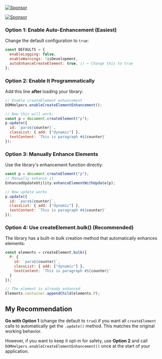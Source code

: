 [![Sponsor](https://img.shields.io/badge/Sponsor-💖-pink)](https://github.com/sponsors/giovanni1707)

[![Sponsor](https://img.shields.io/badge/Sponsor-PayPal-blue?logo=paypal)](https://paypal.me/GiovanniSylvain)


### **Option 1: Enable Auto-Enhancement (Easiest)**

Change the default configuration to `true`:

```javascript
const DEFAULTS = {
  enableLogging: false,
  enableWarnings: !isDevelopment,
  autoEnhanceCreateElement: true, // ← Change this to true
};
```

### **Option 2: Enable It Programmatically**

Add this line **after** loading your library:

```javascript
// Enable createElement enhancement
DOMHelpers.enableCreateElementEnhancement();

// Now this will work:
const p = document.createElement("p");
p.update({
  id: `para${counter}`,
  classList: { add: ["dynamic"] },
  textContent: `This is paragraph #${counter}`
});
```

### **Option 3: Manually Enhance Elements**

Use the library's enhancement function directly:

```javascript
const p = document.createElement("p");
// Manually enhance it
EnhancedUpdateUtility.enhanceElementWithUpdate(p);

// Now update works
p.update({
  id: `para${counter}`,
  classList: { add: ["dynamic"] },
  textContent: `This is paragraph #${counter}`
});
```

### **Option 4: Use createElement.bulk() (Recommended)**

The library has a built-in bulk creation method that automatically enhances elements:

```javascript
const elements = createElement.bulk({
  P: {
    id: `para${counter}`,
    classList: { add: ["dynamic"] },
    textContent: `This is paragraph #${counter}`
  }
});

// The element is already enhanced
Elements.container.appendChild(elements.P);
```

## My Recommendation

**Go with Option 1** (change the default to `true`) if you want all `createElement` calls to automatically get the `.update()` method. This matches the original working behavior.

However, if you want to keep it opt-in for safety, use **Option 2** and call `DOMHelpers.enableCreateElementEnhancement()` once at the start of your application.

